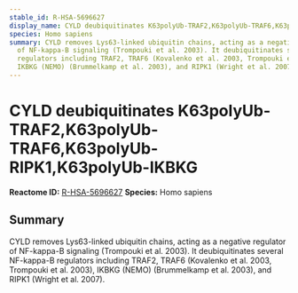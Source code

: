```yaml
---
stable_id: R-HSA-5696627
display_name: CYLD deubiquitinates K63polyUb-TRAF2,K63polyUb-TRAF6,K63polyUb-RIPK1,K63polyUb-IKBKG
species: Homo sapiens
summary: CYLD removes Lys63-linked ubiquitin chains, acting as a negative regulator
  of NF-kappa-B signaling (Trompouki et al. 2003). It deubiquitinates several NF-kappa-B
  regulators including TRAF2, TRAF6 (Kovalenko et al. 2003, Trompouki et al. 2003),
  IKBKG (NEMO) (Brummelkamp et al. 2003), and RIPK1 (Wright et al. 2007).
---
```


# CYLD deubiquitinates K63polyUb-TRAF2,K63polyUb-TRAF6,K63polyUb-RIPK1,K63polyUb-IKBKG
**Reactome ID:** [R-HSA-5696627](https://reactome.org/content/detail/R-HSA-5696627)
**Species:** Homo sapiens

## Summary

CYLD removes Lys63-linked ubiquitin chains, acting as a negative regulator of NF-kappa-B signaling (Trompouki et al. 2003). It deubiquitinates several NF-kappa-B regulators including TRAF2, TRAF6 (Kovalenko et al. 2003, Trompouki et al. 2003), IKBKG (NEMO) (Brummelkamp et al. 2003), and RIPK1 (Wright et al. 2007).
